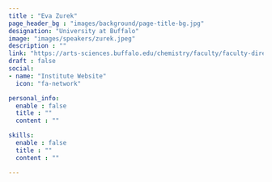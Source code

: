 ```yaml
---
title : "Eva Zurek"
page_header_bg : "images/background/page-title-bg.jpg"
designation: "University at Buffalo"
image: "images/speakers/zurek.jpeg"
description : ""
link: "https://arts-sciences.buffalo.edu/chemistry/faculty/faculty-directory/zurek.html"
draft : false
social:
- name: "Institute Website"
  icon: "fa-network"

personal_info:
  enable : false
  title : ""
  content : ""

skills:
  enable : false
  title : ""
  content : ""

---
```


